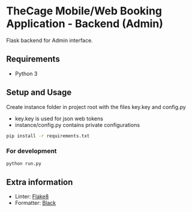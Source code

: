 # TheCage Mobile/Web Booking Application - Backend (Admin)

Flask backend for Admin interface.

## Requirements
- Python 3

## Setup and Usage
Create instance folder in project root with the files key.key and config.py
- key.key is used for json web tokens
- instance/config.py contains private configurations

```bash
pip install -r requirements.txt
```

### For development
```python
python run.py
```

## Extra information
- Linter: [Flake8](https://github.com/PyCQA/flake8)
- Formatter: [Black](https://github.com/psf/black)
